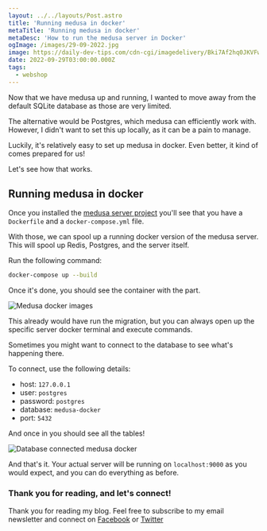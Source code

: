 ```yaml
---
layout: ../../layouts/Post.astro
title: 'Running medusa in docker'
metaTitle: 'Running medusa in docker'
metaDesc: 'How to run the medusa server in Docker'
ogImage: /images/29-09-2022.jpg
image: https://daily-dev-tips.com/cdn-cgi/imagedelivery/Bki7Af2hq0JKVFw1XYYMQg/b1bf50ab-28ab-4aff-febe-e4c6f859e400
date: 2022-09-29T03:00:00.000Z
tags:
  - webshop
---
```


Now that we have medusa up and running, I wanted to move away from the default SQLite database as those are very limited.

The alternative would be Postgres, which medusa can efficiently work with.
However, I didn't want to set this up locally, as it can be a pain to manage.

Luckily, it's relatively easy to set up medusa in docker.
Even better, it kind of comes prepared for us!

Let's see how that works.

## Running medusa in docker

Once you installed the [medusa server project](https://daily-dev-tips.com/posts/setting-up-the-medusa-server/) you'll see that you have a `Dockerfile` and a `docker-compose.yml` file.

With those, we can spool up a running docker version of the medusa server.
This will spool up Redis, Postgres, and the server itself.

Run the following command:

```bash
docker-compose up --build
```

Once it's done, you should see the container with the part.

![Medusa docker images](https://cdn.hashnode.com/res/hashnode/image/upload/v1663606190231/OZ_QYSbcP.png)

This already would have run the migration, but you can always open up the specific server docker terminal and execute commands.

Sometimes you might want to connect to the database to see what's happening there.

To connect, use the following details:

- host: `127.0.0.1`
- user: `postgres`
- password: `postgres`
- database: `medusa-docker`
- port: `5432`

And once in you should see all the tables!

![Database connected medusa docker](https://cdn.hashnode.com/res/hashnode/image/upload/v1663606366162/VtN8KEUJu.png)

And that's it. Your actual server will be running on `localhost:9000` as you would expect, and you can do everything as before.

### Thank you for reading, and let's connect!

Thank you for reading my blog. Feel free to subscribe to my email newsletter and connect on [Facebook](https://www.facebook.com/DailyDevTipsBlog) or [Twitter](https://twitter.com/DailyDevTips1)
